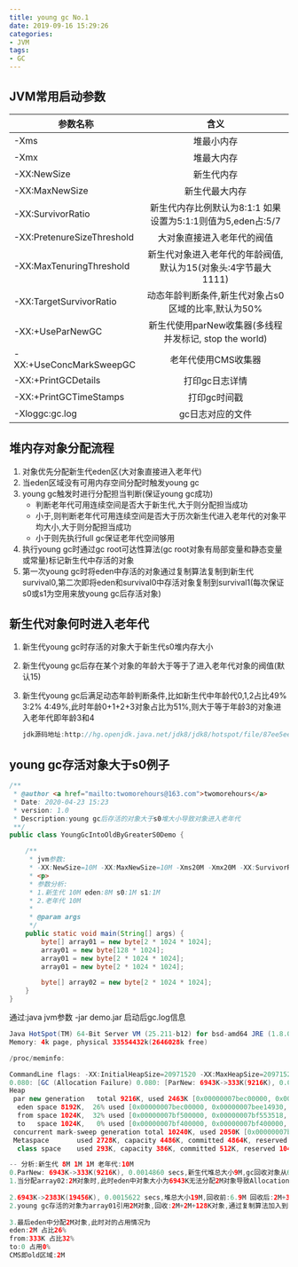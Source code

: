 ```yaml
---
title: young gc No.1
date: 2019-09-16 15:29:26
categories: 
- JVM
tags:
- GC
---
```




## JVM常用启动参数

| 参数名称                   |                             含义                             |
| -------------------------- | :----------------------------------------------------------: |
| -Xms                       |                          堆最小内存                          |
| -Xmx                       |                          堆最大内存                          |
| -XX:NewSize                |                          新生代内存                          |
| -XX:MaxNewSize             |                        新生代最大内存                        |
| -XX:SurvivorRatio          | 新生代内存比例默认为8:1:1  如果设置为5:1:1则值为5,eden占:5/7 |
| -XX:PretenureSizeThreshold |                  大对象直接进入老年代的阀值                  |
| -XX:MaxTenuringThreshold   | 新生代对象进入老年代的年龄阀值,默认为15(对象头:4字节最大1111) |
| -XX:TargetSurvivorRatio    |     动态年龄判断条件,新生代对象占s0区域的比率,默认为50%      |
| -XX:+UseParNewGC           |    新生代使用parNew收集器(多线程并发标记, stop the world)    |
| -XX:+UseConcMarkSweepGC    |                     老年代使用CMS收集器                      |
| -XX:+PrintGCDetails        |                        打印gc日志详情                        |
| -XX:+PrintGCTimeStamps     |                         打印gc时间戳                         |
| -Xloggc:gc.log             |                       gc日志对应的文件                       |



## 堆内存对象分配流程

1. 对象优先分配新生代eden区(大对象直接进入老年代)
2. 当eden区域没有可用内存空间分配时触发young gc
3. young gc触发时进行分配担当判断(保证young gc成功)
   - 判断老年代可用连续空间是否大于新生代,大于则分配担当成功
   - 小于,则判断老年代可用连续空间是否大于历次新生代进入老年代的对象平均大小,大于则分配担当成功
   - 小于则先执行full gc保证老年代空间够用
4. 执行young gc时通过gc root可达性算法(gc root对象有局部变量和静态变量或常量)标记新生代中存活的对象
5. 第一次young gc时将eden中存活的对象通过复制算法复制到新生代 survival0,第二次即将eden和survival0中存活对象复制到survival1(每次保证s0或s1为空用来放young gc后存活对象)



## 新生代对象何时进入老年代

1. 新生代young gc时存活的对象大于新生代s0堆内存大小

2. 新生代young gc后存在某个对象的年龄大于等于了进入老年代对象的阀值(默认15)

3. 新生代young gc后满足动态年龄判断条件,比如新生代中年龄代0,1,2占比49%  3:2% 4:49%,此时年龄0+1+2+3对象占比为51%,则大于等于年龄3的对象进入老年代即年龄3和4

   ```java
   jdk源码地址:http://hg.openjdk.java.net/jdk8/jdk8/hotspot/file/87ee5ee27509/src/share/vm/gc_implementation/shared/ageTable.cpp#l81
   ```



## young gc存活对象大于s0例子

```java
/**
 * @author <a href="mailto:twomorehours@163.com">twomorehours</a>
 * Date: 2020-04-23 15:23
 * version: 1.0
 * Description:young gc后存活的对象大于s0堆大小导致对象进入老年代
 **/
public class YoungGcIntoOldByGreaterS0Demo {

    /**
     * jvm参数:
     * -XX:NewSize=10M -XX:MaxNewSize=10M -Xms20M -Xmx20M -XX:SurvivorRatio=8 -XX:PretenureSizeThreshold=10M -XX:+UseParNewGC -XX:+UseConcMarkSweepGC -XX:+PrintGCDetails -XX:+PrintGCTimeStamps -Xloggc:gc.log
     * <p>
     * 参数分析:
     * 1.新生代 10M eden:8M s0:1M s1:1M
     * 2.老年代 10M
     *
     * @param args
     */
    public static void main(String[] args) {
        byte[] array01 = new byte[2 * 1024 * 1024];
        array01 = new byte[128 * 1024];
        array01 = new byte[2 * 1024 * 1024];
        array01 = new byte[2 * 1024 * 1024];

        byte[] array02 = new byte[2 * 1024 * 1024];
    }
}
```

通过:java jvm参数  -jar demo.jar  启动后gc.log信息

```java
Java HotSpot(TM) 64-Bit Server VM (25.211-b12) for bsd-amd64 JRE (1.8.0_211-b12), built on Apr  1 2019 20:53:18 by "java_re" with gcc 4.2.1 (Based on Apple Inc. build 5658) (LLVM build 2336.11.00)
Memory: 4k page, physical 33554432k(2646028k free)

/proc/meminfo:

CommandLine flags: -XX:InitialHeapSize=20971520 -XX:MaxHeapSize=20971520 -XX:MaxNewSize=10485760 -XX:NewSize=10485760 -XX:OldPLABSize=16 -XX:PretenureSizeThreshold=10485760 -XX:+PrintGC -XX:+PrintGCDetails -XX:+PrintGCTimeStamps -XX:SurvivorRatio=8 -XX:+UseCompressedClassPointers -XX:+UseCompressedOops -XX:+UseConcMarkSweepGC -XX:+UseParNewGC 
0.080: [GC (Allocation Failure) 0.080: [ParNew: 6943K->333K(9216K), 0.0014860 secs] 6943K->2383K(19456K), 0.0015622 secs] [Times: user=0.01 sys=0.00, real=0.01 secs] 
Heap
 par new generation   total 9216K, used 2463K [0x00000007bec00000, 0x00000007bf600000, 0x00000007bf600000)
  eden space 8192K,  26% used [0x00000007bec00000, 0x00000007bee14930, 0x00000007bf400000)
  from space 1024K,  32% used [0x00000007bf500000, 0x00000007bf553518, 0x00000007bf600000)
  to   space 1024K,   0% used [0x00000007bf400000, 0x00000007bf400000, 0x00000007bf500000)
 concurrent mark-sweep generation total 10240K, used 2050K [0x00000007bf600000, 0x00000007c0000000, 0x00000007c0000000)
 Metaspace       used 2728K, capacity 4486K, committed 4864K, reserved 1056768K
  class space    used 293K, capacity 386K, committed 512K, reserved 1048576K

-- 分析:新生代 8M 1M 1M 老年代:10M
0.ParNew: 6943K->333K(9216K), 0.0014860 secs,新生代堆总大小9M,gc回收对象从6.9M-->333k,333k未知对象在from区存活,占survival from:32%,耗时1.4ms                                                           
1.当分配array02:2M对象时,此时eden中对象大小为6943K无法分配2M对象导致Allocation Failure(分配失败)触发young gc,young gc进行分配担当判断此时老年代空间大于新生代内存空间不需要触发full gc
                                                            
2.6943K->2383K(19456K), 0.0015622 secs,堆总大小19M,回收前:6.9M 回收后:2M+333k                                                             
2.young gc存活的对象为array01引用2M对象,回收:2M+2M+128K对象,通过复制算法加入到s0时发现空间不够,2M对象进入老年代,剩下未知对象333k,s0可以放下
                                                            
3.最后eden中分配2M对象,此时对的占用情况为
eden:2M 占比26%
from:333K 占比32%
to:0 占用0%
CMS即old区域:2M                                                                                                                        
```

